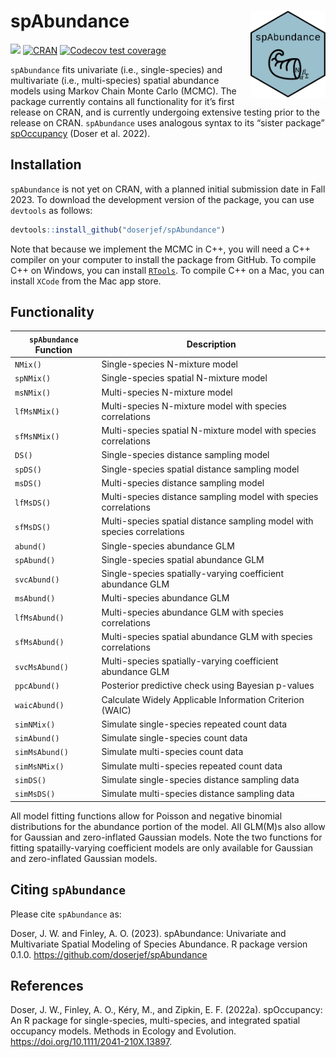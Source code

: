 
<!-- README.md is generated from README.Rmd. Please edit that file -->

# spAbundance <a href='https://www.jeffdoser.com/files/spaccupancy-web/'><img src="man/figures/logo.png" align="right" height="139" width="120"/></a>

[![](http://cranlogs.r-pkg.org/badges/grand-total/spAbundance?color=blue)](https://CRAN.R-project.org/package=spAbundance)
[![CRAN](https://www.r-pkg.org/badges/version/spAbundance)](https://CRAN.R-project.org/package=spAbundance)
[![Codecov test
coverage](https://codecov.io/gh/doserjef/spAbundance/branch/main/graph/badge.svg)](https://codecov.io/gh/doserjef/spAbundance?branch=main)

`spAbundance` fits univariate (i.e., single-species) and multivariate
(i.e., multi-species) spatial abundance models using Markov Chain Monte
Carlo (MCMC). The package currently contains all functionality for it’s
first release on CRAN, and is currently undergoing extensive testing
prior to the release on CRAN. `spAbundance` uses analogous syntax to its
“sister package”
[spOccupancy](https://www.jeffdoser.com/files/spoccupancy-web/) (Doser
et al. 2022).

## Installation

`spAbundance` is not yet on CRAN, with a planned initial submission date
in Fall 2023. To download the development version of the package, you
can use `devtools` as follows:

``` r
devtools::install_github("doserjef/spAbundance")
```

Note that because we implement the MCMC in C++, you will need a C++
compiler on your computer to install the package from GitHub. To compile
C++ on Windows, you can install
[`RTools`](https://cran.r-project.org/bin/windows/Rtools/). To compile
C++ on a Mac, you can install `XCode` from the Mac app store.

## Functionality

| `spAbundance` Function | Description                                                             |
| ---------------------- | ----------------------------------------------------------------------- |
| `NMix()`               | Single-species N-mixture model                                          |
| `spNMix()`             | Single-species spatial N-mixture model                                  |
| `msNMix()`             | Multi-species N-mixture model                                           |
| `lfMsNMix()`           | Multi-species N-mixture model with species correlations                 |
| `sfMsNMix()`           | Multi-species spatial N-mixture model with species correlations         |
| `DS()`                 | Single-species distance sampling model                                  |
| `spDS()`               | Single-species spatial distance sampling model                          |
| `msDS()`               | Multi-species distance sampling model                                   |
| `lfMsDS()`             | Multi-species distance sampling model with species correlations         |
| `sfMsDS()`             | Multi-species spatial distance sampling model with species correlations |
| `abund()`              | Single-species abundance GLM                                            |
| `spAbund()`            | Single-species spatial abundance GLM                                    |
| `svcAbund()`           | Single-species spatially-varying coefficient abundance GLM              |
| `msAbund()`            | Multi-species abundance GLM                                             |
| `lfMsAbund()`          | Multi-species abundance GLM with species correlations                   |
| `sfMsAbund()`          | Multi-species spatial abundance GLM with species correlations           |
| `svcMsAbund()`         | Multi-species spatially-varying coefficient abundance GLM               |
| `ppcAbund()`           | Posterior predictive check using Bayesian p-values                      |
| `waicAbund()`          | Calculate Widely Applicable Information Criterion (WAIC)                |
| `simNMix()`            | Simulate single-species repeated count data                             |
| `simAbund()`           | Simulate single-species count data                                      |
| `simMsAbund()`         | Simulate multi-species count data                                       |
| `simMsNMix()`          | Simulate multi-species repeated count data                              |
| `simDS()`              | Simulate single-species distance sampling data                          |
| `simMsDS()`            | Simulate multi-species distance sampling data                           |

All model fitting functions allow for Poisson and negative binomial
distributions for the abundance portion of the model. All GLM(M)s also
allow for Gaussian and zero-inflated Gaussian models. Note the two
functions for fitting spatailly-varying coefficient models are only
available for Gaussian and zero-inflated Gaussian models.

## Citing `spAbundance`

Please cite `spAbundance` as:

Doser, J. W. and Finley, A. O. (2023). spAbundance: Univariate and
Multivariate Spatial Modeling of Species Abundance. R package version
0.1.0. <https://github.com/doserjef/spAbundance>

## References

Doser, J. W., Finley, A. O., Kéry, M., and Zipkin, E. F. (2022a).
spOccupancy: An R package for single-species, multi-species, and
integrated spatial occupancy models. Methods in Ecology and Evolution.
<https://doi.org/10.1111/2041-210X.13897>.
